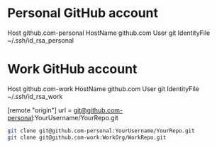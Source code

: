 # Personal GitHub account
Host github.com-personal
  HostName github.com
  User git
  IdentityFile ~/.ssh/id_rsa_personal

# Work GitHub account
Host github.com-work
  HostName github.com
  User git
  IdentityFile ~/.ssh/id_rsa_work



[remote "origin"]
  url = git@github.com-personal:YourUsername/YourRepo.git

```bash
git clone git@github.com-personal:YourUsername/YourRepo.git
git clone git@github.com-work:WorkOrg/WorkRepo.git
```
